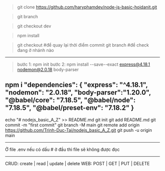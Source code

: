 > git clone https://github.com/haryphamdev/node-js-basic-hoidanit.git

> git branch

> git checkout dev

> npm install

> git checkout <id-commit>      #để quay lại thời điểm commit
> git branch          #để check đang ở nhánh nào
-------------------------------
> bước 1: npm init
> bước 2: npm install --save--exact express@4.18.1 nodemon@2.0.18 body-parser

npm i
"dependencies": {
    "express": "^4.18.1",
    "nodemon": "2.0.18",
    "body-parser":"1.20.0",
    "@babel/core": "7.18.5",
    "@babel/node": "7.18.5",
    "@babel/preset-env": "7.18.2"
  }
--------------------------------

echo "# nodejs_basic_A_Z" >> README.md
git init
git add README.md
git commit -m "first commit"
git branch -M main
git remote add origin https://github.com/Trinh-Duc-Tai/nodejs_basic_A_Z.git
git push -u origin main

------------------------------
Ở file .env nếu có dấu # ở đầu thì file sẽ không được đọc

---------------------
CRUD: create | read | update | delete
WEB:  POST   | GET  | PUT    | DELETE